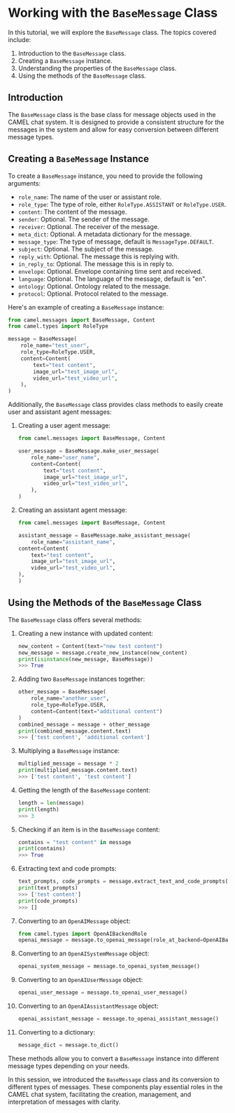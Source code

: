 # Working with the `BaseMessage` Class

In this tutorial, we will explore the `BaseMessage` class. The topics covered include:

1. Introduction to the `BaseMessage` class.
2. Creating a `BaseMessage` instance.
3. Understanding the properties of the `BaseMessage` class.
4. Using the methods of the `BaseMessage` class.

## Introduction

The `BaseMessage` class is the base class for message objects used in the CAMEL chat system. It is designed to provide a consistent structure for the messages in the system and allow for easy conversion between different message types.

## Creating a `BaseMessage` Instance

To create a `BaseMessage` instance, you need to provide the following arguments:

- `role_name`: The name of the user or assistant role.
- `role_type`: The type of role, either `RoleType.ASSISTANT` or `RoleType.USER`.
- `content`: The content of the message.
- `sender`: Optional. The sender of the message.
- `receiver`: Optional. The receiver of the message.
- `meta_dict`: Optional. A metadata dictionary for the message.
- `message_type`: The type of message, default is `MessageType.DEFAULT`.
- `subject`: Optional. The subject of the message.
- `reply_with`: Optional. The message this is replying with.
- `in_reply_to`: Optional. The message this is in reply to.
- `envelope`: Optional. Envelope containing time sent and received.
- `language`: Optional. The language of the message, default is "en".
- `ontology`: Optional. Ontology related to the message.
- `protocol`: Optional. Protocol related to the message.

Here's an example of creating a `BaseMessage` instance:

```python
from camel.messages import BaseMessage, Content
from camel.types import RoleType

message = BaseMessage(
    role_name="test_user",
    role_type=RoleType.USER,
    content=Content(
        text="test content",
        image_url="test_image_url",
        video_url="test_video_url",
    ),
)
```

Additionally, the `BaseMessage` class provides class methods to easily create user and assistant agent messages:

1. Creating a user agent message:

    ```python
    from camel.messages import BaseMessage, Content

    user_message = BaseMessage.make_user_message(
        role_name="user_name", 
        content=Content(
            text="test content",
            image_url="test_image_url",
            video_url="test_video_url",
        ),
    )
    ```

2. Creating an assistant agent message:

    ```python
    from camel.messages import BaseMessage, Content
    
    assistant_message = BaseMessage.make_assistant_message(
        role_name="assistant_name",
    content=Content(
        text="test content",
        image_url="test_image_url",
        video_url="test_video_url",
    ),
    )
    ```

## Using the Methods of the `BaseMessage` Class

The `BaseMessage` class offers several methods:

1. Creating a new instance with updated content:

    ```python
    new_content = Content(text="new test content")
    new_message = message.create_new_instance(new_content)
    print(isinstance(new_message, BaseMessage))
    >>> True
    ```

2. Adding two `BaseMessage` instances together:

    ```python
    other_message = BaseMessage(
        role_name="another_user",
        role_type=RoleType.USER,
        content=Content(text="additional content")
    )
    combined_message = message + other_message
    print(combined_message.content.text)
    >>> ['test content', 'additional content']
    ```

3. Multiplying a `BaseMessage` instance:

    ```python
    multiplied_message = message * 2
    print(multiplied_message.content.text)
    >>> ['test content', 'test content']
    ```

4. Getting the length of the `BaseMessage` content:

    ```python
    length = len(message)
    print(length)
    >>> 3
    ```

5. Checking if an item is in the `BaseMessage` content:

    ```python
    contains = "test content" in message
    print(contains)
    >>> True
    ```

6. Extracting text and code prompts:

    ```python
    text_prompts, code_prompts = message.extract_text_and_code_prompts()
    print(text_prompts)
    >>> ['test content']
    print(code_prompts)
    >>> []
    ```

7. Converting to an `OpenAIMessage` object:

    ```python
    from camel.types import OpenAIBackendRole
    openai_message = message.to_openai_message(role_at_backend=OpenAIBackendRole.USER)
    ```

8. Converting to an `OpenAISystemMessage` object:

    ```python
    openai_system_message = message.to_openai_system_message()
    ```

9. Converting to an `OpenAIUserMessage` object:

    ```python
    openai_user_message = message.to_openai_user_message()
    ```

10. Converting to an `OpenAIAssistantMessage` object:

    ```python
    openai_assistant_message = message.to_openai_assistant_message()
    ```

11. Converting to a dictionary:

    ```python
    message_dict = message.to_dict()
    ```

These methods allow you to convert a `BaseMessage` instance into different message types depending on your needs.

In this session, we introduced the `BaseMessage` class and its conversion to different types of messages. These components play essential roles in the CAMEL chat system, facilitating the creation, management, and interpretation of messages with clarity.